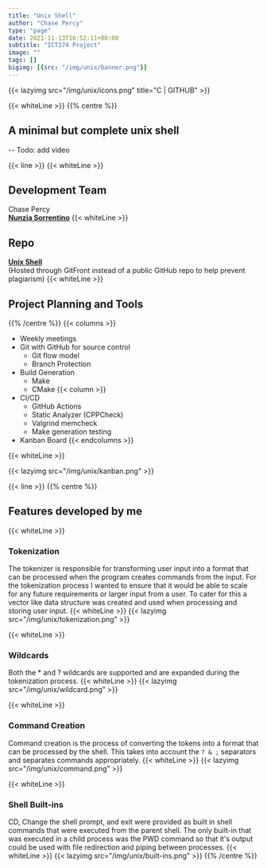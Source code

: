 ```yaml
---
title: "Unix Shell"
author: "Chase Percy"
type: "page"
date: 2021-11-13T16:52:11+08:00
subtitle: "ICT374 Project"
image: ""
tags: []
bigimg: [{src: "/img/unix/banner.png"}]
---
```


{{< lazyimg src="/img/unix/icons.png" title="C | GITHUB" >}}

{{< whiteLine >}}
{{% centre %}}
## A minimal but complete unix shell
-- Todo: add video

{{< line >}}
{{< whiteLine >}}
## Development Team
Chase Percy  
__[Nunzia Sorrentino](https://au.linkedin.com/in/nunzia-sorrentino-bbb393111)__
{{< whiteLine >}}
## Repo
__[Unix Shell](https://gitfront.io/r/cp-dev/10f2867377fcb983d308959b7c5ac3098a5c72e3/ICT374/)__   
(Hosted through GitFront instead of a public GitHub repo to help prevent plagiarism)
{{< whiteLine >}}
## Project Planning and Tools
{{% /centre %}}
{{< columns >}}
- Weekly meetings
- Git with GitHub for source control
  - Git flow model
  - Branch Protection
- Build Generation
  - Make
  - CMake
{{< column >}}
- CI/CD
  - GitHub Actions
  - Static Analyzer (CPPCheck)
  - Valgrind memcheck
  - Make generation testing
- Kanban Board
{{< endcolumns >}}

{{< whiteLine >}}

{{< lazyimg src="/img/unix/kanban.png" >}}

{{< line >}}
{{% centre %}}
## Features developed by me
{{< whiteLine >}}
### Tokenization
The tokenizer is responsible for transforming user input into a format that can be processed when the program creates
commands from the input.
For the tokenization process I wanted to ensure that it would be able to scale for any future requirements or larger
input from a user. To cater for this a vector like data structure was created and used when processing and storing user
input.
{{< whiteLine >}}
{{< lazyimg src="/img/unix/tokenization.png" >}}

{{< whiteLine >}}

### Wildcards
Both the * and ? wildcards are supported and are expanded during the tokenization process.
{{< whiteLine >}}
{{< lazyimg src="/img/unix/wildcard.png" >}}

{{< whiteLine >}}

### Command Creation
Command creation is the process of converting the tokens into a format that can be processed by the shell. This takes
into account the `? & ;` separators and separates commands appropriately.
{{< whiteLine >}}
{{< lazyimg src="/img/unix/command.png" >}}

{{< whiteLine >}}

### Shell Built-ins
CD, Change the shell prompt, and exit were provided as built in shell commands that were executed from the parent
shell. The only built-in that was executed in a child process was the PWD command so that it's output could be used
with file redirection and piping between processes.
{{< whiteLine >}}
{{< lazyimg src="/img/unix/built-ins.png" >}}
{{% /centre %}}